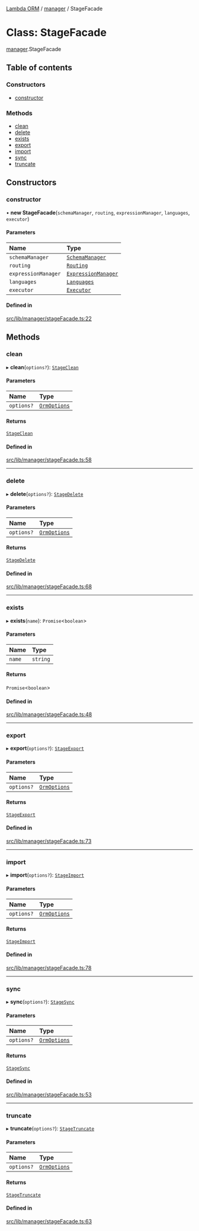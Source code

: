 [Lambda ORM](../README.md) / [manager](../modules/manager.md) / StageFacade

# Class: StageFacade

[manager](../modules/manager.md).StageFacade

## Table of contents

### Constructors

- [constructor](manager.StageFacade.md#constructor)

### Methods

- [clean](manager.StageFacade.md#clean)
- [delete](manager.StageFacade.md#delete)
- [exists](manager.StageFacade.md#exists)
- [export](manager.StageFacade.md#export)
- [import](manager.StageFacade.md#import)
- [sync](manager.StageFacade.md#sync)
- [truncate](manager.StageFacade.md#truncate)

## Constructors

### constructor

• **new StageFacade**(`schemaManager`, `routing`, `expressionManager`, `languages`, `executor`)

#### Parameters

| Name | Type |
| :------ | :------ |
| `schemaManager` | [`SchemaManager`](manager.SchemaManager.md) |
| `routing` | [`Routing`](manager.Routing.md) |
| `expressionManager` | [`ExpressionManager`](manager.ExpressionManager.md) |
| `languages` | [`Languages`](manager.Languages.md) |
| `executor` | [`Executor`](manager.Executor.md) |

#### Defined in

[src/lib/manager/stageFacade.ts:22](https://github.com/FlavioLionelRita/lambdaorm/blob/7350fa3/src/lib/manager/stageFacade.ts#L22)

## Methods

### clean

▸ **clean**(`options?`): [`StageClean`](stage.StageClean.md)

#### Parameters

| Name | Type |
| :------ | :------ |
| `options?` | [`OrmOptions`](../interfaces/model.OrmOptions.md) |

#### Returns

[`StageClean`](stage.StageClean.md)

#### Defined in

[src/lib/manager/stageFacade.ts:58](https://github.com/FlavioLionelRita/lambdaorm/blob/7350fa3/src/lib/manager/stageFacade.ts#L58)

___

### delete

▸ **delete**(`options?`): [`StageDelete`](stage.StageDelete.md)

#### Parameters

| Name | Type |
| :------ | :------ |
| `options?` | [`OrmOptions`](../interfaces/model.OrmOptions.md) |

#### Returns

[`StageDelete`](stage.StageDelete.md)

#### Defined in

[src/lib/manager/stageFacade.ts:68](https://github.com/FlavioLionelRita/lambdaorm/blob/7350fa3/src/lib/manager/stageFacade.ts#L68)

___

### exists

▸ **exists**(`name`): `Promise`<`boolean`\>

#### Parameters

| Name | Type |
| :------ | :------ |
| `name` | `string` |

#### Returns

`Promise`<`boolean`\>

#### Defined in

[src/lib/manager/stageFacade.ts:48](https://github.com/FlavioLionelRita/lambdaorm/blob/7350fa3/src/lib/manager/stageFacade.ts#L48)

___

### export

▸ **export**(`options?`): [`StageExport`](stage.StageExport.md)

#### Parameters

| Name | Type |
| :------ | :------ |
| `options?` | [`OrmOptions`](../interfaces/model.OrmOptions.md) |

#### Returns

[`StageExport`](stage.StageExport.md)

#### Defined in

[src/lib/manager/stageFacade.ts:73](https://github.com/FlavioLionelRita/lambdaorm/blob/7350fa3/src/lib/manager/stageFacade.ts#L73)

___

### import

▸ **import**(`options?`): [`StageImport`](stage.StageImport.md)

#### Parameters

| Name | Type |
| :------ | :------ |
| `options?` | [`OrmOptions`](../interfaces/model.OrmOptions.md) |

#### Returns

[`StageImport`](stage.StageImport.md)

#### Defined in

[src/lib/manager/stageFacade.ts:78](https://github.com/FlavioLionelRita/lambdaorm/blob/7350fa3/src/lib/manager/stageFacade.ts#L78)

___

### sync

▸ **sync**(`options?`): [`StageSync`](stage.StageSync.md)

#### Parameters

| Name | Type |
| :------ | :------ |
| `options?` | [`OrmOptions`](../interfaces/model.OrmOptions.md) |

#### Returns

[`StageSync`](stage.StageSync.md)

#### Defined in

[src/lib/manager/stageFacade.ts:53](https://github.com/FlavioLionelRita/lambdaorm/blob/7350fa3/src/lib/manager/stageFacade.ts#L53)

___

### truncate

▸ **truncate**(`options?`): [`StageTruncate`](stage.StageTruncate.md)

#### Parameters

| Name | Type |
| :------ | :------ |
| `options?` | [`OrmOptions`](../interfaces/model.OrmOptions.md) |

#### Returns

[`StageTruncate`](stage.StageTruncate.md)

#### Defined in

[src/lib/manager/stageFacade.ts:63](https://github.com/FlavioLionelRita/lambdaorm/blob/7350fa3/src/lib/manager/stageFacade.ts#L63)
